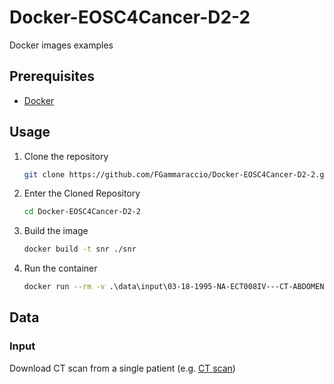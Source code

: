# Docker-EOSC4Cancer-D2-2
Docker images examples
## Prerequisites
* [Docker](https://www.docker.com/)

## Usage
1. Clone the repository
   ```sh
   git clone https://github.com/FGammaraccio/Docker-EOSC4Cancer-D2-2.git
   ```
2. Enter the Cloned Repository
   ```sh
   cd Docker-EOSC4Cancer-D2-2
   ```
3. Build the image
   ```sh
   docker build -t snr ./snr
   ```
4. Run the container
   ```sh
   docker run --rm -v .\data\input\03-18-1995-NA-ECT008IV---CT-ABDOMEN-W-CO-59531\SCANS\2\DICOM:/input -v .\data\output\output_snr:/output snr
   ```
   
## Data

### Input
Download CT scan from a single patient (e.g. [CT scan](https://xnat.health-ri.nl/app/action/DisplayItemAction/search_element/xnat%3ActSessionData/search_field/xnat%3ActSessionData.ID/search_value/BMIAXNAT_E87500/popup/false/project/eosc4cancer_tcga_coad))
